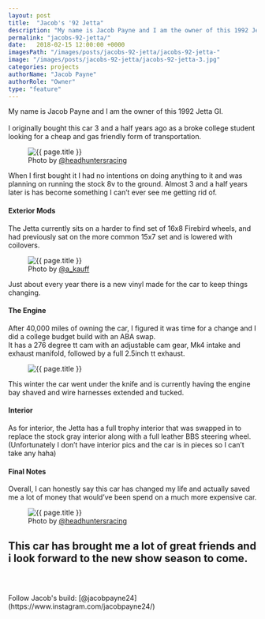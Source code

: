 ```yaml
---
layout: post
title:  "Jacob's '92 Jetta"
description: "My name is Jacob Payne and I am the owner of this 1992 Jetta Gl."
permalink: "jacobs-92-jetta/"
date:   2018-02-15 12:00:00 +0000
imagesPath: "/images/posts/jacobs-92-jetta/jacobs-92-jetta-"
image: "/images/posts/jacobs-92-jetta/jacobs-92-jetta-3.jpg"
categories: projects
authorName: "Jacob Payne"
authorRole: "Owner"
type: "feature"
---
```



My name is Jacob Payne and I am the owner of this 1992 Jetta Gl.
<br/><br/>
I originally bought this car 3 and a half years ago as a broke college student looking for a cheap and gas friendly form of transportation.

<figure>
  <img src="{{ page.imagesPath }}4.jpg" alt="{{ page.title }}">
  <figcaption>Photo by <a href="https://www.instagram.com/headhuntersracing/" target="_blank">@headhuntersracing</a></figcaption>
</figure>

When I first bought it I had no intentions on doing anything to it and was planning on running the stock 8v to the ground. Almost 3 and a half years later is has become something I can’t ever see me getting rid of.

#### Exterior Mods
The Jetta currently sits on a harder to find set of 16x8 Firebird wheels, and had previously sat on the more common 15x7 set and is lowered with coilovers.

<figure>
  <img src="{{ page.imagesPath }}1.jpg" alt="{{ page.title }}">
  <figcaption>Photo by <a href="https://www.instagram.com/a_kauff/" target="_blank">@a_kauff</a></figcaption>
</figure>

Just about every year there is a new vinyl made for the car to keep things changing.


#### The Engine
After 40,000 miles of owning the car, I figured it was time for a change and I did a college budget build with an ABA swap.
<br/>
It has a 276 degree tt cam with an adjustable cam gear, Mk4
intake and exhaust manifold, followed by a full 2.5inch tt exhaust.

<figure>
  <img src="{{ page.imagesPath }}5.jpg" alt="{{ page.title }}">
</figure>

This winter the car went under the knife and is currently having the engine bay shaved and wire harnesses extended and tucked.


#### Interior
As for interior, the Jetta has a full trophy interior that was swapped in to replace the stock gray interior along with a full leather BBS steering wheel. (Unfortunately I don’t have interior pics and the car is in pieces so I can’t take any haha)


#### Final Notes
Overall, I can honestly say this car has changed my life and actually saved me a lot of money that would’ve been spend on a much more expensive car.

<figure>
  <img src="{{ page.imagesPath }}6.jpg" alt="{{ page.title }}">
  <figcaption>Photo by <a href="https://www.instagram.com/headhuntersracing/" target="_blank">@headhuntersracing</a></figcaption>
</figure>

This car has brought me a lot of great friends and i look forward to the new show season to come.
<br/><br/>
-
<br/>
Follow Jacob's build: [@jacobpayne24](https://www.instagram.com/jacobpayne24/)
